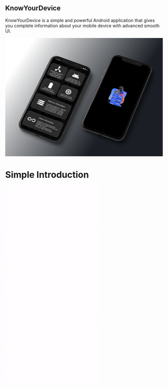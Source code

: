 ## KnowYourDevice

KnowYourDevice is a simple and powerful Android application that gives you complete information about your mobile device with advanced smooth UI.

![](screenshots/mockup.png)

# Simple Introduction

<img src = "screenshots/intro.gif" width="300">
